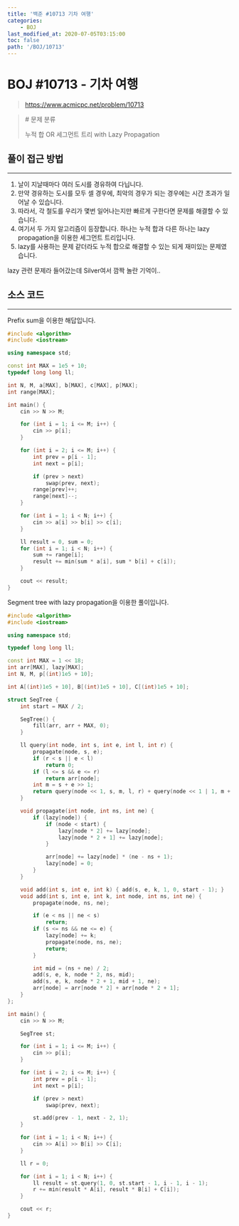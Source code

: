 ```yaml
---
title: '백준 #10713 기차 여행'
categories:
    - BOJ
last_modified_at: 2020-07-05T03:15:00
toc: false
path: '/BOJ/10713'
---
```


# BOJ #10713 - 기차 여행

> https://www.acmicpc.net/problem/10713


> \# 문제 분류
> 
> 누적 합 OR 세그먼트 트리 with Lazy Propagation

## 풀이 접근 방법

---

1. 날이 지날때마다 여러 도시를 경유하여 다닙니다.
2. 만약 경유하는 도시를 모두 셀 경우에, 최악의 경우가 되는 경우에는 시간 초과가 일어날 수 있습니다.
3. 따라서, 각 철도를 우리가 몇번 일어나는지만 빠르게 구한다면 문제를 해결할 수 있습니다.
4. 여기서 두 가지 알고리즘이 등장합니다. 하나는 누적 합과 다른 하나는 lazy propagation을 이용한 세그먼트 트리입니다.
5. lazy를 사용하는 문제 같더라도 누적 합으로 해결할 수 있는 되게 재미있는 문제였습니다.

lazy 관련 문제라 들어갔는데 Silver여서 깜짝 놀란 기억이..

## 소스 코드

---

Prefix sum을 이용한 해답입니다.

```c++
#include <algorithm>
#include <iostream>

using namespace std;

const int MAX = 1e5 + 10;
typedef long long ll;

int N, M, a[MAX], b[MAX], c[MAX], p[MAX];
int range[MAX];

int main() {
    cin >> N >> M;

    for (int i = 1; i <= M; i++) {
        cin >> p[i];
    }

    for (int i = 2; i <= M; i++) {
        int prev = p[i - 1];
        int next = p[i];

        if (prev > next)
            swap(prev, next);
        range[prev]++;
        range[next]--;
    }

    for (int i = 1; i < N; i++) {
        cin >> a[i] >> b[i] >> c[i];
    }

    ll result = 0, sum = 0;
    for (int i = 1; i < N; i++) {
        sum += range[i];
        result += min(sum * a[i], sum * b[i] + c[i]);
    }

    cout << result;
}
```

Segment tree with lazy propagation을 이용한 풀이입니다.

```c++
#include <algorithm>
#include <iostream>

using namespace std;

typedef long long ll;

const int MAX = 1 << 18;
int arr[MAX], lazy[MAX];
int N, M, p[(int)1e5 + 10];

int A[(int)1e5 + 10], B[(int)1e5 + 10], C[(int)1e5 + 10];

struct SegTree {
    int start = MAX / 2;

    SegTree() {
        fill(arr, arr + MAX, 0);
    }

    ll query(int node, int s, int e, int l, int r) {
        propagate(node, s, e);
        if (r < s || e < l)
            return 0;
        if (l <= s && e <= r)
            return arr[node];
        int m = s + e >> 1;
        return query(node << 1, s, m, l, r) + query(node << 1 | 1, m + 1, e, l, r);
    }

    void propagate(int node, int ns, int ne) {
        if (lazy[node]) {
            if (node < start) {
                lazy[node * 2] += lazy[node];
                lazy[node * 2 + 1] += lazy[node];
            }

            arr[node] += lazy[node] * (ne - ns + 1);
            lazy[node] = 0;
        }
    }

    void add(int s, int e, int k) { add(s, e, k, 1, 0, start - 1); }
    void add(int s, int e, int k, int node, int ns, int ne) {
        propagate(node, ns, ne);

        if (e < ns || ne < s)
            return;
        if (s <= ns && ne <= e) {
            lazy[node] += k;
            propagate(node, ns, ne);
            return;
        }

        int mid = (ns + ne) / 2;
        add(s, e, k, node * 2, ns, mid);
        add(s, e, k, node * 2 + 1, mid + 1, ne);
        arr[node] = arr[node * 2] + arr[node * 2 + 1];
    }
};

int main() {
    cin >> N >> M;

    SegTree st;

    for (int i = 1; i <= M; i++) {
        cin >> p[i];
    }

    for (int i = 2; i <= M; i++) {
        int prev = p[i - 1];
        int next = p[i];

        if (prev > next)
            swap(prev, next);

        st.add(prev - 1, next - 2, 1);
    }

    for (int i = 1; i < N; i++) {
        cin >> A[i] >> B[i] >> C[i];
    }

    ll r = 0;

    for (int i = 1; i < N; i++) {
        ll result = st.query(1, 0, st.start - 1, i - 1, i - 1);
        r += min(result * A[i], result * B[i] + C[i]);
    }

    cout << r;
}
```
